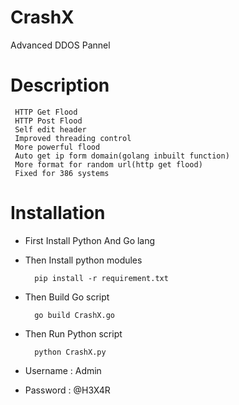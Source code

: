 # CrashX
Advanced DDOS Pannel 

  # Description
  
     HTTP Get Flood
     HTTP Post Flood
     Self edit header
     Improved threading control
     More powerful flood
     Auto get ip form domain(golang inbuilt function)
     More format for random url(http get flood)
     Fixed for 386 systems
     
  # Installation

 * First Install Python And Go lang
 * Then Install python modules
   
         pip install -r requirement.txt
 * Then Build Go script

         go build CrashX.go
 * Then Run Python script

         python CrashX.py

  * Username : Admin
  * Password : @H3X4R

    
